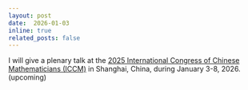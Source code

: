 ```yaml
---
layout: post
date:  2026-01-03
inline: true
related_posts: false
---
```


I will give a plenary talk at the [2025 International Congress of Chinese Mathematicians (ICCM)](http://2025iccm.simis.cn/) in Shanghai, China, during January 3-8, 2026.  (upcoming)
